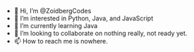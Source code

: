 - 👋 Hi, I’m @ZoidbergCodes
- 👀 I’m interested in Python, Java, and JavaScript
- 🌱 I’m currently learning Java
- 💞️ I’m looking to collaborate on nothing really, not ready yet.
- 📫 How to reach me is nowhere. 

<!---
ZoidbergCodes/ZoidbergCodes is a ✨ special ✨ repository because its `README.md` (this file) appears on your GitHub profile.
You can click the Preview link to take a look at your changes.
--->
